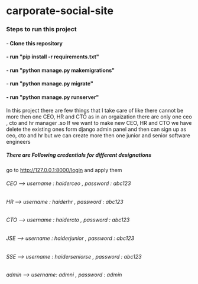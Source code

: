 # carporate-social-site

### Steps to run this project
#### - Clone this repository
#### - run "pip install -r requirements.txt"
#### - run "python manage.py makemigrations"
#### - run "python manage.py migrate"
#### - run "python manage.py runserver"

In this project there are few things that I take care of like there cannot be more then one CEO, HR and CTO as in an orgaization there are only one ceo , cto and hr manager .so If we want to make new CEO, HR and CTO we have delete the existing ones form django admin panel and then can sign up as ceo, cto and hr but we can create more then one junior and senior software engineers

##### There are Following credentials for different designations
go to http://127.0.0.1:8000/login and apply them
###### CEO --> username : haiderceo , password : abc123
###### HR  --> username : haiderhr , password : abc123
###### CTO --> username : haidercto , password : abc123
###### JSE --> username : haiderjunior , password : abc123
###### SSE --> username : haiderseniorse , password : abc123
###### admin --> username: admni , password : admin




